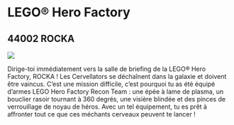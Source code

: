 # LEGO® Hero Factory

## 44002 ROCKA

![](https://www.lego.com/cdn/product-assets/product.img.pri/44002_prod.jpg)

Dirige-toi immédiatement vers la salle de briefing de la LEGO® Hero Factory, ROCKA ! Les Cervellators se déchaînent dans la galaxie et doivent être vaincus. C’est une mission difficile, c’est pourquoi tu as été équipé d’armes LEGO Hero Factory Recon Team : une épée à lame de plasma, un bouclier rasoir tournant à 360 degrés, une visière blindée et des pinces de verrouillage de noyau de héros. Avec un tel équipement, tu es prêt à affronter tout ce que ces méchants cerveaux peuvent te lancer !